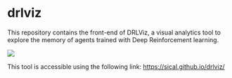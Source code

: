 # drlviz


This repository contains the front-end of DRLViz, a visual analytics tool to explore the memory of agents trained with Deep Reinforcement learning.


<img src="https://github.com/sical/drlviz/blob/master/screenshot%20(1).png">

This tool is accessible using the following link: https://sical.github.io/drlviz/
